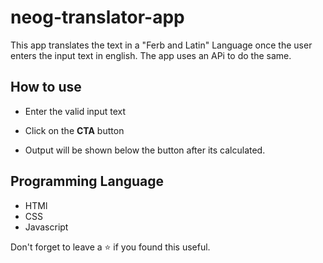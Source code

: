 # neog-translator-app

This app translates the text in a "Ferb and Latin" Language once the user enters the input text in english.
The app uses an APi to do the same.

## How to use

- Enter the valid input text

- Click on the **CTA** button

- Output will be shown below the button after its calculated.

## Programming Language

- HTMl
- CSS
- Javascript

Don't forget to leave a ⭐ if you found this useful.

